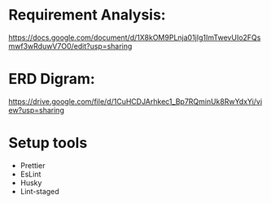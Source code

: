 # Requirement Analysis:
https://docs.google.com/document/d/1X8kOM9PLnja01jIg1ImTwevUIo2FQsmwf3wRduwV7O0/edit?usp=sharing

# ERD Digram:
https://drive.google.com/file/d/1CuHCDJArhkec1_Bp7RQminUk8RwYdxYi/view?usp=sharing

# Setup tools
- Prettier
- EsLint
- Husky
- Lint-staged
